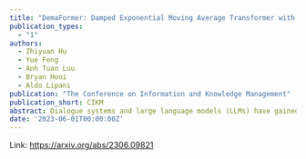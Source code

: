 ```yaml
---
title: "DemaFormer: Damped Exponential Moving Average Transformer with Energy-Based Modeling for Temporal Language Grounding"
publication_types:
  - "1"
authors:
  - Zhiyuan Hu
  - Yue Feng
  - Anh Tuan Luu
  - Bryan Hooi
  - Aldo Lipani
publication: "The Conference on Information and Knowledge Management"
publication_short: CIKM
abstract: Dialogue systems and large language models (LLMs) have gained considerable attention. However, the direct utilization of LLMs as task-oriented dialogue (TOD) models has been found to underperform compared to smaller task-specific models. Nonetheless, it is crucial to acknowledge the significant potential of LLMs and explore improved approaches for leveraging their impressive abilities. Motivated by the goal of leveraging LLMs, we propose an alternative approach called User-Guided Response Optimization (UGRO) to combine it with a smaller TOD model. This approach uses LLM as annotation-free user simulator to assess dialogue responses, combining them with smaller fine-tuned end-to-end TOD models. By utilizing the satisfaction feedback generated by LLMs, UGRO further optimizes the supervised fine-tuned TOD model. Specifically, the TOD model takes the dialogue history as input and, with the assistance of the user simulator's feedback, generates high-satisfaction responses that meet the user's requirements. Through empirical experiments on two TOD benchmarks, we validate the effectiveness of our method. The results demonstrate that our approach outperforms previous state-of-the-art (SOTA) results.
date: '2023-06-01T00:00:00Z'
---
```

Link: https://arxiv.org/abs/2306.09821
